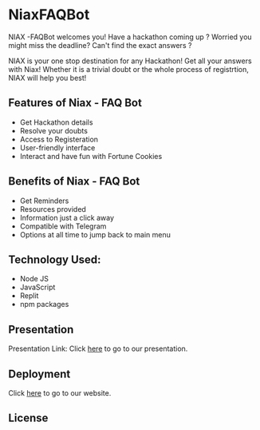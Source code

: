 # NiaxFAQBot

NIAX -FAQBot welcomes you!
Have a hackathon coming up ? 
Worried you might miss the deadline? 
Can't find the exact answers ?

NIAX is your one stop destination for any Hackathon! Get all your answers with Niax! Whether it is a trivial doubt or the whole process of registrtion, NIAX will help you best!



## Features of Niax - FAQ Bot
- Get Hackathon details
- Resolve your doubts
- Access to Registeration 
- User-friendly interface
- Interact and have fun with Fortune Cookies


## Benefits of Niax - FAQ Bot

 * Get Reminders
 * Resources provided
 * Information just a click away
 * Compatible with Telegram
 * Options at all time to jump back to main menu
 

## Technology Used:
- Node JS 
- JavaScript 
- Replit 
- npm packages


## Presentation 
Presentation Link: Click [here](https://www.canva.com/design/DAFYmqB8MP4/sNN4ZmKnwWNgrHbfNdlfNA/edit?utm_content=DAFYmqB8MP4&utm_campaign=designshare&utm_medium=link2&utm_source=sharebutton) to go to our presentation.


## Deployment
Click [here](link) to go to our website.


## License
